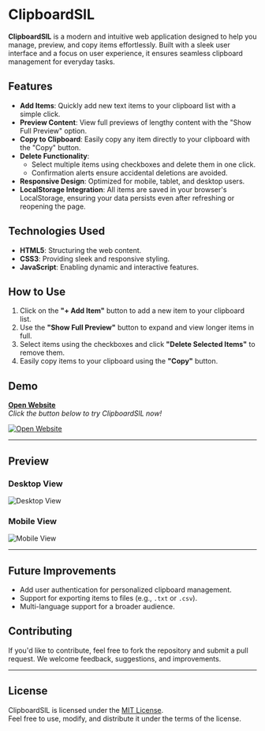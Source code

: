 # ClipboardSlL

**ClipboardSlL** is a modern and intuitive web application designed to help you manage, preview, and copy items effortlessly. Built with a sleek user interface and a focus on user experience, it ensures seamless clipboard management for everyday tasks.

## Features

- **Add Items**: Quickly add new text items to your clipboard list with a simple click.
- **Preview Content**: View full previews of lengthy content with the "Show Full Preview" option.
- **Copy to Clipboard**: Easily copy any item directly to your clipboard with the "Copy" button.
- **Delete Functionality**: 
  - Select multiple items using checkboxes and delete them in one click.
  - Confirmation alerts ensure accidental deletions are avoided.
- **Responsive Design**: Optimized for mobile, tablet, and desktop users.
- **LocalStorage Integration**: All items are saved in your browser's LocalStorage, ensuring your data persists even after refreshing or reopening the page.

## Technologies Used

- **HTML5**: Structuring the web content.
- **CSS3**: Providing sleek and responsive styling.
- **JavaScript**: Enabling dynamic and interactive features.

## How to Use

1. Click on the **"+ Add Item"** button to add a new item to your clipboard list.
2. Use the **"Show Full Preview"** button to expand and view longer items in full.
3. Select items using the checkboxes and click **"Delete Selected Items"** to remove them.
4. Easily copy items to your clipboard using the **"Copy"** button.

## Demo

[**Open Website**](#)  
_Click the button below to try ClipboardSlL now!_

[![Open Website](https://img.shields.io/badge/Open-Website-blue?style=for-the-badge)](https://)

---

## Preview

### Desktop View  
![Desktop View](#)  

### Mobile View  
![Mobile View](#)

---

## Future Improvements

- Add user authentication for personalized clipboard management.
- Support for exporting items to files (e.g., `.txt` or `.csv`).
- Multi-language support for a broader audience.

## Contributing

If you'd like to contribute, feel free to fork the repository and submit a pull request. We welcome feedback, suggestions, and improvements.

---

## License

ClipboardSlL is licensed under the [MIT License](LICENSE).  
Feel free to use, modify, and distribute it under the terms of the license.

